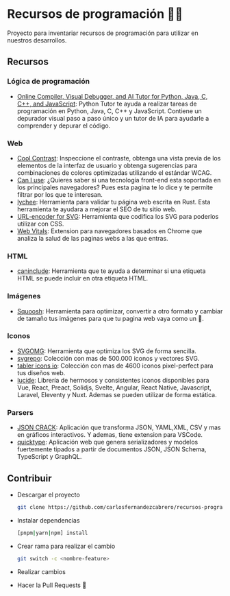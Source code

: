 # Recursos de programación 🧑‍💻

Proyecto para inventariar recursos de programación para utilizar en nuestros desarrollos.

## Recursos

### Lógica de programación

* [Online Compiler, Visual Debugger, and AI Tutor for Python, Java, C, C++, and JavaScript](https://pythontutor.com/): Python Tutor te ayuda a realizar tareas de programación en Python, Java, C, C++ y JavaScript. Contiene un depurador visual paso a paso único y un tutor de IA para ayudarle a comprender y depurar el código.

### Web

* [Cool Contrast](https://coolcontrast.vercel.app/): Inspeccione el contraste, obtenga una vista previa de los elementos de la interfaz de usuario y obtenga sugerencias para combinaciones de colores optimizadas utilizando el estándar WCAG.
* [Can I use](https://caniuse.com/): ¿Quieres saber si una tecnología front-end esta soportada en los principales navegadores? Pues esta pagina te lo dice y te permite filtrar por los que te interesan.
* [lychee](https://github.com/lycheeverse/lychee/): Herramienta para validar tu página web escrita en Rust. Esta herramienta te ayudara a mejorar el SEO de tu sitio web.
* [URL-encoder for SVG](https://yoksel.github.io/url-encoder/): Herramienta que codifica los SVG para poderlos utilizar con CSS.
* [Web Vitals](https://chromewebstore.google.com/detail/web-vitals/ahfhijdlegdabablpippeagghigmibma): Extension para navegadores basados en Chrome que analiza la salud de las paginas webs a las que entras.

### HTML

* [caninclude](https://caninclude.glitch.me/): Herramienta que te ayuda a determinar si una etiqueta HTML se puede incluir en otra etiqueta HTML.

### Imágenes

* [Squoosh](https://squoosh.app/): Herramienta para optimizar, convertir a otro formato y cambiar de tamaño tus imágenes para que tu pagina web vaya como un 🚀.

### Iconos

* [SVGOMG](https://jakearchibald.github.io/svgomg/): Herramienta que optimiza los SVG de forma sencilla.
* [svgrepo](https://www.svgrepo.com/): Colección con mas de 500.000 iconos y vectores SVG.
* [tabler icons io](https://tabler-icons.io/): Colección con mas de 4600 iconos pixel-perfect para tus diseños web.
* [lucide](https://lucide.dev/): Librería de hermosos y consistentes iconos disponibles para Vue, React, Preact, Solidjs, Svelte, Angular, React Native, Javascript, Laravel, Eleventy y Nuxt. Ademas se pueden utilizar de forma estática.

### Parsers

* [JSON CRACK](https://jsoncrack.com/): Aplicación que transforma JSON, YAML,XML, CSV y mas en gráficos interactivos. Y ademas, tiene extension para VSCode.
* [quicktype](https://app.quicktype.io/): Aplicación web que genera serializadores y modelos fuertemente tipados a partir de documentos JSON, JSON Schema, TypeScript y GraphQL.

## Contribuir

* Descargar el proyecto

    ``` bash
    git clone https://github.com/carlosfernandezcabrero/recursos-programacion.git
    ```

* Instalar dependencias

    ``` bash
    [pnpm|yarn|npm] install
    ```

* Crear rama para realizar el cambio

    ``` bash
    git switch -c <nombre-feature>
    ```

* Realizar cambios
* Hacer la Pull Requests 🚀
